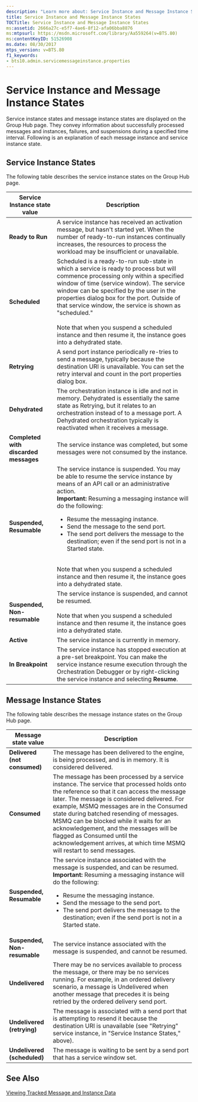 ```yaml
---
description: "Learn more about: Service Instance and Message Instance States"
title: Service Instance and Message Instance States
TOCTitle: Service Instance and Message Instance States
ms:assetid: 2666a27c-e5f7-4ae6-8f12-afa06bba8876
ms:mtpsurl: https://msdn.microsoft.com/library/Aa559264(v=BTS.80)
ms:contentKeyID: 51526908
ms.date: 08/30/2017
mtps_version: v=BTS.80
f1_keywords:
- bts10.admin.servicemessageinstance.properties
---
```


# Service Instance and Message Instance States

Service instance states and message instance states are displayed on the Group Hub page. They convey information about successfully processed messages and instances, failures, and suspensions during a specified time interval. Following is an explanation of each message instance and service instance state.

## Service Instance States

The following table describes the service instance states on the Group Hub page.

| Service Instance state value | Description |
|------------------------------|-------------|
| **Ready to Run** | A service instance has received an activation message, but hasn't started yet. When the number of ready-to-run instances continually increases, the resources to process the workload may be insufficient or unavailable. |
| **Scheduled** | Scheduled is a ready-to-run sub-state in which a service is ready to process but will commence processing only within a specified window of time (service window). The service window can be specified by the user in the properties dialog box for the port. Outside of that service window, the service is shown as &quot;scheduled.&quot;<br /><br />Note that when you suspend a scheduled instance and then resume it, the instance goes into a dehydrated state. |
| **Retrying** | A send port instance periodically re-tries to send a message, typically because the destination URI is unavailable. You can set the retry interval and count in the port properties dialog box. |
| **Dehydrated** | The orchestration instance is idle and not in memory. Dehydrated is essentially the same state as Retrying, but it relates to an orchestration instead of to a message port. A Dehydrated orchestration typically is reactivated when it receives a message. |
| **Completed with discarded messages** | The service instance was completed, but some messages were not consumed by the instance. |
| **Suspended, Resumable** | The service instance is suspended. You may be able to resume the service instance by means of an API call or an administrative action. <br />**Important:** Resuming a messaging instance will do the following: <ul><li>Resume the messaging instance.</li><li>Send the message to the send port.</li><li>The send port delivers the message to the destination; even if the send port is not in a Started state.</li></ul> <br />Note that when you suspend a scheduled instance and then resume it, the instance goes into a dehydrated state. |
| **Suspended, Non-resumable** | The service instance is suspended, and cannot be resumed.<br /><br />Note that when you suspend a scheduled instance and then resume it, the instance goes into a dehydrated state. |
| **Active** | The service instance is currently in memory. |
| **In Breakpoint** | The service instance has stopped execution at a pre-set breakpoint. You can make the service instance resume execution through the Orchestration Debugger or by right-clicking the service instance and selecting **Resume**. |

## Message Instance States

The following table describes the message instance states on the Group Hub page.

| Message state value | Description |
|------------------------------|-------------|
| **Delivered (not consumed)** | The message has been delivered to the engine, is being processed, and is in memory. It is considered delivered. |
| **Consumed** | The message has been processed by a service instance. The service that processed holds onto the reference so that it can access the message later. The message is considered delivered. For example, MSMQ messages are in the Consumed state during batched resending of messages. MSMQ can be blocked while it waits for an acknowledgement, and the messages will be flagged as Consumed until the acknowledgement arrives, at which time MSMQ will restart to send messages.|
| **Suspended, Resumable** | The service instance associated with the message is suspended, and can be resumed. **Important:** Resuming a messaging instance will do the following:<ul><li>Resume the messaging instance.</li><li>Send the message to the send port.</li><li>The send port delivers the message to the destination; even if the send port is not in a Started state.</li></ul> |
| **Suspended, Non-resumable** | The service instance associated with the message is suspended, and cannot be resumed. |
| **Undelivered** | There may be no services available to process the message, or there may be no services running. For example, in an ordered delivery scenario, a message is Undelivered when another message that precedes it is being retried by the ordered delivery send port. |
| **Undelivered (retrying)** | The message is associated with a send port that is attempting to resend it because the destination URI is unavailable (see &quot;Retrying&quot; service instance, in &quot;Service Instance States,&quot; above). |
| **Undelivered (scheduled)** | The message is waiting to be sent by a send port that has a service window set. |

## See Also

[Viewing Tracked Message and Instance Data](https://msdn.microsoft.com/library/aa561587\(v=bts.80\))
